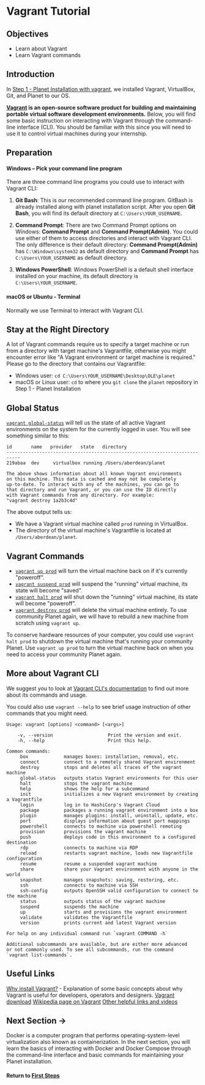 # Vagrant Tutorial

## Objectives

- Learn about Vagrant
- Learn Vagrant commands

## Introduction

In [Step 1 - Planet Installation with vagrant](vi-planet-installation-vagrant.md), we installed Vagrant, VirtualBox, Git, and Planet to our OS.

**[Vagrant](https://www.vagrantup.com/) is an open-source software product for building and maintaining portable virtual software development environments.** Below, you will find some basic instruction on interacting with Vagrant through the command-line interface (CLI). You should be familiar with this since you will need to use it to control virtual machines during your internship.

## Preparation

#### Windows – Pick your command line program

There are three command line programs you could use to interact with Vagrant CLI:

1. **Git Bash**: This is our recommended command line program. GitBash is already installed along with planet installation script. After you open **Git Bash**, you will find its default directory at `C:\Users\YOUR_USERNAME`.

2. **Command Prompt**: There are two Command Prompt options on Windows: **Command Prompt** and **Command Prompt(Admin)**. You could use either of them to access directories and interact with Vagrant CLI. The only difference is their default directory: **Command Prompt(Admin)** has `C:\Windows\system32` as default directory and **Command Prompt** has `C:\Users\YOUR_USERNAME` as default directory.

2. **Windows PowerShell**: Windows PowerShell is a default shell interface installed on your machine, its default directory is `C:\Users\YOUR_USERNAME`.

#### macOS or Ubuntu - Terminal

Normally we use Terminal to interact with Vagrant CLI.

## Stay at the Right Directory

A lot of Vagrant commands require us to specify a target machine or run from a directory with target machine's Vagrantfile, otherwise you might encounter error like "A Vagrant environment or target machine is required." Please go to the directory that contains our Vagrantfile:

- Windows user: `cd C:\Users\YOUR_USERNAME\Desktop\OLE\planet`
- macOS or Linux  user: `cd` to where you `git clone` the `planet` repository in Step 1 - Planet Installation

## Global Status

[`vagrant global-status`](https://www.vagrantup.com/docs/cli/global-status.html) will tell us the state of all active Vagrant environments on the system for the currently logged in user. You will see something similar to this:

```
id       name   provider   state   directory
---------------------------------------------------------------------------
219abaa  dev     virtualbox running /Users/aberdean/planet

The above shows information about all known Vagrant environments
on this machine. This data is cached and may not be completely
up-to-date. To interact with any of the machines, you can go to
that directory and run Vagrant, or you can use the ID directly
with Vagrant commands from any directory. For example:
"vagrant destroy 1a2b3c4d"
```

The above output tells us:
- We have a Vagrant virtual machine called `prod` running in VirtualBox.
- The directory of the virtual machine's Vagrantfile is located at `/Users/aberdean/planet`.

## Vagrant Commands

- [`vagrant up prod`](https://www.vagrantup.com/docs/cli/up.html) will turn the virtual machine back on if it's currently "poweroff".
- [`vagrant suspend prod`](https://www.vagrantup.com/docs/cli/suspend.html) will suspend the "running" virtual machine, its state will become "saved".
- [`vagrant halt prod`](https://www.vagrantup.com/docs/cli/halt.html) will shut down the "running" virtual machine, its state will become "poweroff".
- [`vagrant destroy prod`](https://www.vagrantup.com/docs/cli/destroy.html) will delete the virtual machine entirely. To use community Planet again, we will have to rebuild a new machine from scratch using `vagrant up`.

To conserve hardware resources of your computer, you could use `vagrant halt prod` to shutdown the virtual machine that's running your community Planet. Use `vagrant up prod` to turn the virtual machine back on when you need to access your community Planet again.

## More about Vagrant CLI

We suggest you to look at [Vagrant CLI's documentation](https://www.vagrantup.com/docs/cli/) to find out more about its commands and usage.

You could also use `vagrant --help` to see brief usage instruction of other commands that you might need.

```
Usage: vagrant [options] <command> [<args>]

    -v, --version                    Print the version and exit.
    -h, --help                       Print this help.

Common commands:
     box             manages boxes: installation, removal, etc.
     connect         connect to a remotely shared Vagrant environment
     destroy         stops and deletes all traces of the vagrant machine
     global-status   outputs status Vagrant environments for this user
     halt            stops the vagrant machine
     help            shows the help for a subcommand
     init            initializes a new Vagrant environment by creating a Vagrantfile
     login           log in to HashiCorp's Vagrant Cloud
     package         packages a running vagrant environment into a box
     plugin          manages plugins: install, uninstall, update, etc.
     port            displays information about guest port mappings
     powershell      connects to machine via powershell remoting
     provision       provisions the vagrant machine
     push            deploys code in this environment to a configured destination
     rdp             connects to machine via RDP
     reload          restarts vagrant machine, loads new Vagrantfile configuration
     resume          resume a suspended vagrant machine
     share           share your Vagrant environment with anyone in the world
     snapshot        manages snapshots: saving, restoring, etc.
     ssh             connects to machine via SSH
     ssh-config      outputs OpenSSH valid configuration to connect to the machine
     status          outputs status of the vagrant machine
     suspend         suspends the machine
     up              starts and provisions the vagrant environment
     validate        validates the Vagrantfile
     version         prints current and latest Vagrant version

For help on any individual command run `vagrant COMMAND -h`

Additional subcommands are available, but are either more advanced
or not commonly used. To see all subcommands, run the command
`vagrant list-commands`.
```

## Useful Links

[Why install Vagrant?](https://www.vagrantup.com/intro/index.html) - Explanation of some basic concepts about why Vagrant is useful for developers, operators and designers.
[Vagrant download](https://www.vagrantup.com/downloads.html)
[Wikipedia page on Vagrant](https://en.wikipedia.org/wiki/Vagrant_%28software%29)
[Other helpful links and videos](vi-faq.md#Helpful_Links)


## Next Section **→**

Docker is a computer program that performs operating-system-level virtualization also known as containerization. In the next section, you will learn the basics of interacting with Docker and Docker Compose through the command-line interface and basic commands for maintaining your Planet installation.

#### Return to [First Steps](vi-first-steps.md#Step_1_-_Planet_and_Vagrant)
